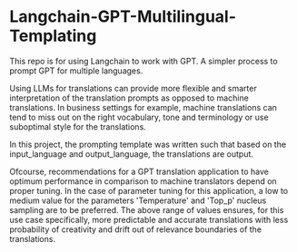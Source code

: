 # Langchain-GPT-Multilingual-Templating
This repo is for using Langchain to work with GPT. A simpler process to prompt GPT for multiple languages.

Using LLMs for translations can provide more flexible and smarter interpretation of the translation prompts as opposed to machine translations. 
In business settings for example, machine translations can tend to miss out on the right vocabulary, tone and terminology or use suboptimal style for the translations.

In this project, the prompting template was written such that based on the input_language and output_language, the translations are output.

Ofcourse, recommendations for a GPT translation application to have optimum performance in comparison to machine translators depend on proper tuning. In the case of parameter tuning for this application, a low to medium value for the parameters 'Temperature' and 'Top_p' nucleus sampling are to be preferred.
The above range of values ensures, for this use case specifically, more predictable and accurate translations with less probability of creativity and drift out of relevance boundaries of the translations.
